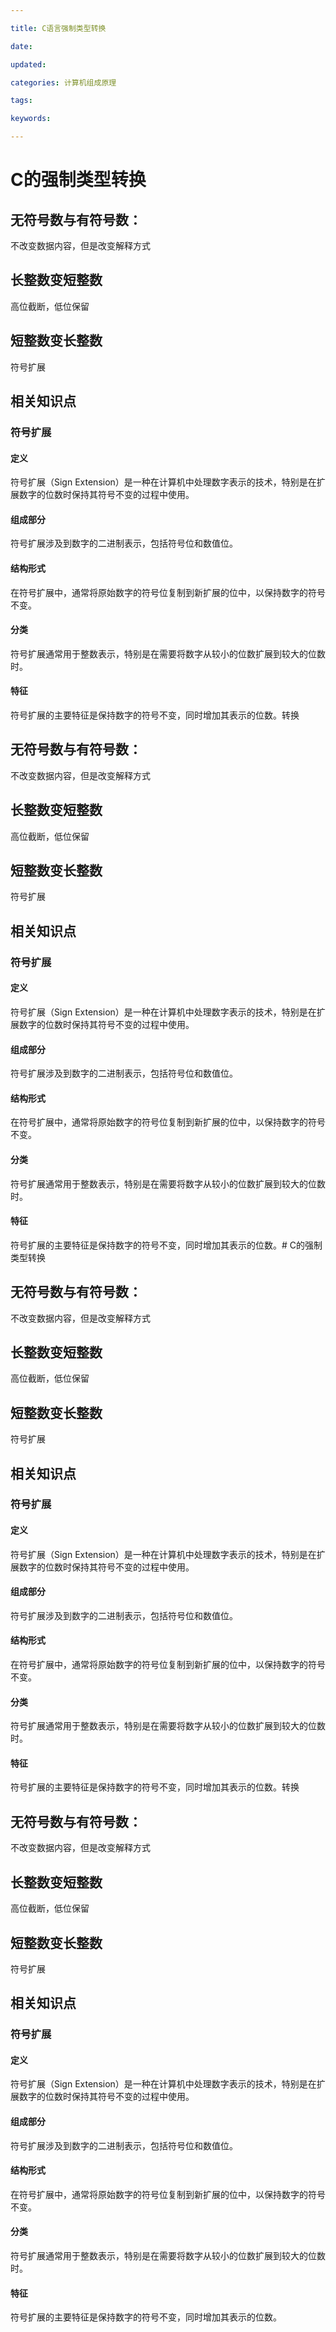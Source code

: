 ```yaml
---

title: C语言强制类型转换

date: 

updated: 

categories: 计算机组成原理

tags: 

keywords: 

---
```

# C的强制类型转换

## 无符号数与有符号数：

不改变数据内容，但是改变解释方式

## 长整数变短整数

高位截断，低位保留

## 短整数变长整数

符号扩展

## 相关知识点

### 符号扩展

#### 定义

符号扩展（Sign Extension）是一种在计算机中处理数字表示的技术，特别是在扩展数字的位数时保持其符号不变的过程中使用。

#### 组成部分

符号扩展涉及到数字的二进制表示，包括符号位和数值位。

#### 结构形式

在符号扩展中，通常将原始数字的符号位复制到新扩展的位中，以保持数字的符号不变。

#### 分类

符号扩展通常用于整数表示，特别是在需要将数字从较小的位数扩展到较大的位数时。

#### 特征

符号扩展的主要特征是保持数字的符号不变，同时增加其表示的位数。转换

## 无符号数与有符号数：

不改变数据内容，但是改变解释方式

## 长整数变短整数

高位截断，低位保留

## 短整数变长整数

符号扩展

## 相关知识点

### 符号扩展

#### 定义

符号扩展（Sign Extension）是一种在计算机中处理数字表示的技术，特别是在扩展数字的位数时保持其符号不变的过程中使用。

#### 组成部分

符号扩展涉及到数字的二进制表示，包括符号位和数值位。

#### 结构形式

在符号扩展中，通常将原始数字的符号位复制到新扩展的位中，以保持数字的符号不变。

#### 分类

符号扩展通常用于整数表示，特别是在需要将数字从较小的位数扩展到较大的位数时。

#### 特征

符号扩展的主要特征是保持数字的符号不变，同时增加其表示的位数。# C的强制类型转换

## 无符号数与有符号数：

不改变数据内容，但是改变解释方式

## 长整数变短整数

高位截断，低位保留

## 短整数变长整数

符号扩展

## 相关知识点

### 符号扩展

#### 定义

符号扩展（Sign Extension）是一种在计算机中处理数字表示的技术，特别是在扩展数字的位数时保持其符号不变的过程中使用。

#### 组成部分

符号扩展涉及到数字的二进制表示，包括符号位和数值位。

#### 结构形式

在符号扩展中，通常将原始数字的符号位复制到新扩展的位中，以保持数字的符号不变。

#### 分类

符号扩展通常用于整数表示，特别是在需要将数字从较小的位数扩展到较大的位数时。

#### 特征

符号扩展的主要特征是保持数字的符号不变，同时增加其表示的位数。转换

## 无符号数与有符号数：

不改变数据内容，但是改变解释方式

## 长整数变短整数

高位截断，低位保留

## 短整数变长整数

符号扩展

## 相关知识点

### 符号扩展

#### 定义

符号扩展（Sign Extension）是一种在计算机中处理数字表示的技术，特别是在扩展数字的位数时保持其符号不变的过程中使用。

#### 组成部分

符号扩展涉及到数字的二进制表示，包括符号位和数值位。

#### 结构形式

在符号扩展中，通常将原始数字的符号位复制到新扩展的位中，以保持数字的符号不变。

#### 分类

符号扩展通常用于整数表示，特别是在需要将数字从较小的位数扩展到较大的位数时。

#### 特征

符号扩展的主要特征是保持数字的符号不变，同时增加其表示的位数。